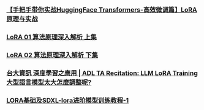 ### [【手把手带你实战HuggingFace Transformers-高效微调篇】LoRA 原理与实战](https://www.youtube.com/watch?v=-xVJtu9pyoA&t=25s)  
### [LoRA 01 算法原理深入解析 上集](https://www.youtube.com/watch?v=DFE2oIh5v5E)  
### [LoRA 02 算法原理深入解析 下集](https://www.youtube.com/watch?v=klmUoRCTpto)  
### [台大資訊 深度學習之應用 | ADL TA Recitation: LLM LoRA Training 大型語言模型太大怎麼調整呢?](https://www.youtube.com/watch?v=eGQMzbhokg0)  
### [LORA基础及SDXL-lora进阶模型训练教程-1](https://www.bilibili.com/cheese/play/ss11227?query_from=0&search_id=16684329695114148884&search_query=LoRA&csource=common_hpsearch_null_null&spm_id_from=333.337.search-card.all.click)
